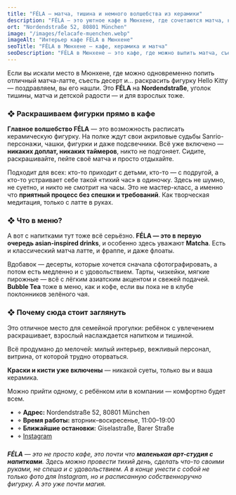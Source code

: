 ```yaml
---
title: "FÉLA — матча, тишина и немного волшебства из керамики"
description: "FÉLA — это уютное кафе в Мюнхене, где сочетаются матча, керамика и тишина. Здесь можно раскрасить фигурку, попробовать десерты и отдохнуть в особой атмосфере."
ort: "Nordendstraße 52, 80801 München"
image: "/images/felacafe-muenchen.webp"
imageAlt: "Интерьер кафе FÉLA в Мюнхене"
seoTitle: "FÉLA в Мюнхене — кафе, керамика и матча"
seoDescription: "FÉLA в Мюнхене — это кафе, где можно выпить матча, съесть десерт и раскрасить фигурку Hello Kitty. Тишина, волшебство и немного творчества на Nordendstraße."
---
```


Если вы искали место в Мюнхене, где можно одновременно попить отличный матча-латте, съесть десерт  и… раскрасить фигурку Hello Kitty — поздравляем, вы его нашли. Это **FÉLA** на **Nordendstraße**, уголок тишины, матча и детской радости — и для взрослых тоже.

### ❖ Раскрашиваем фигурки прямо в кафе

**Главное волшебство FÉLA** — это возможность расписать керамическую фигурку. На полке ждут свои акриловые судьбы Sanrio-персонажи, чашки, фигурки и даже подсвечники. Всё уже включено — **никаких доплат, никаких таймеров**, никто не подгоняет. Сидите, раскрашивайте, пейте своё матча и просто отдыхайте.

Подходит для всех: кто-то приходит с детьми, кто-то — с подругой, а кто-то устраивает себе такой «тихий час» в одиночку. Здесь не шумно, не суетно, и никто не смотрит на часы. Это не мастер-класс, а именно что **приятный процесс без спешки и требований**. Как творческая медитация, только с латте в руках.

### ❖ Что в меню?

А вот с напитками тут тоже всё серьёзно. **FÉLA — это в первую очередь asian-inspired drinks**, и особенно здесь уважают **Matcha**. Есть и классический матча латте, и фраппе, и даже флоаты.

Вдобавок — десерты, которые хочется сначала сфотографировать, а потом есть медленно и с удовольствием. Тарты, чизкейки, мягкие пирожные — всё с лёгким азиатским акцентом и свежей подачей. **Bubble Tea** тоже в меню, как и кофе, если вы пока не в клубе поклонников зелёного чая.

### ❖ Почему сюда стоит заглянуть

Это отличное место для семейной прогулки: ребёнок с увлечением раскрашивает, взрослый наслаждается напитком и тишиной.

Всё продумано до мелочей: милый интерьер, вежливый персонал, витрина, от которой трудно оторваться.

**Краски и кисти уже включены** — никакой суеты, только вы и ваша керамика.

Можно прийти одному, с ребёнком или в компании — комфортно будет всем.

- ⌖ **Адрес:** Nordendstraße 52, 80801 München  
- ⌖ **Время работы:** вторник–воскресенье, 11:00–19:00  
- ⌖ **Ближайшие остановки:** Giselastraße, Barer Straße
- ⌖ [Instagram](https://www.instagram.com/felacafe.munich/?hl=en)
 
###

_**FÉLA** — это не просто кафе, это почти что **маленькая арт-студия с напитками**. Здесь можно провести тихий день, сделать что-то своими руками, не спеша и с удовольствием. А в конце унести с собой не только фото для Instagram, но и расписанную собственноручно фигурку. А это уже почти магия._
